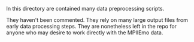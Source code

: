 In this directory are contained many data preprocessing scripts.

They haven't been commented. They rely on many large output files from early data processing steps. They are nonetheless left in the repo for anyone who may desire to work directly with the MPIIEmo data.
